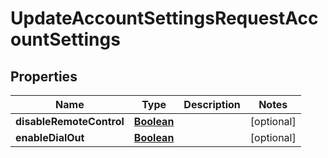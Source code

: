 

# UpdateAccountSettingsRequestAccountSettings


## Properties

| Name | Type | Description | Notes |
|------------ | ------------- | ------------- | -------------|
|**disableRemoteControl** | [**Boolean**](Boolean.md) |  |  [optional] |
|**enableDialOut** | [**Boolean**](Boolean.md) |  |  [optional] |



